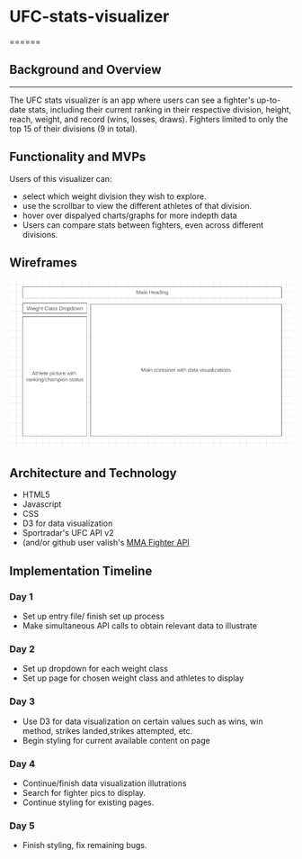 # UFC-stats-visualizer
======

## Background and Overview
------
The UFC stats visualizer is an app where users can see a fighter's up-to-date stats, 
including their current ranking in their respective division, height, reach, weight, and record (wins, losses, draws).
Fighters limited to only the top 15 of their divisions (9 in total).

## Functionality and MVPs
Users of this visualizer can:

- select which weight division they wish to explore.
- use the scrollbar to view the different athletes of that division.
- hover over dispalyed charts/graphs for more indepth data
- Users can compare stats between fighters, even across different divisions.

## Wireframes

![alt text](https://github.com/juansanchez721/UFC-stats-visualizer/blob/main/readme-img/ufcwireframe.png "UFC wireframe")


## Architecture and Technology

- HTML5
- Javascript 
- CSS
- D3 for data visualization
- Sportradar's UFC API v2
- (and/or github user valish's [MMA Fighter API](https://github.com/valish/mma-api)


## Implementation Timeline

### Day 1 
- Set up entry file/ finish set up process
- Make simultaneous API calls to obtain relevant data to illustrate
### Day 2
- Set up dropdown for each weight class
- Set up page for chosen weight class and athletes to display
### Day 3
- Use D3 for data visualization on certain values such as wins, win method, strikes landed,strikes attempted, etc. 
- Begin styling for current available content on page
### Day 4
- Continue/finish data visualization illutrations 
- Search for fighter pics to display.
- Continue styling for existing pages.
### Day 5
- Finish styling, fix remaining bugs.


